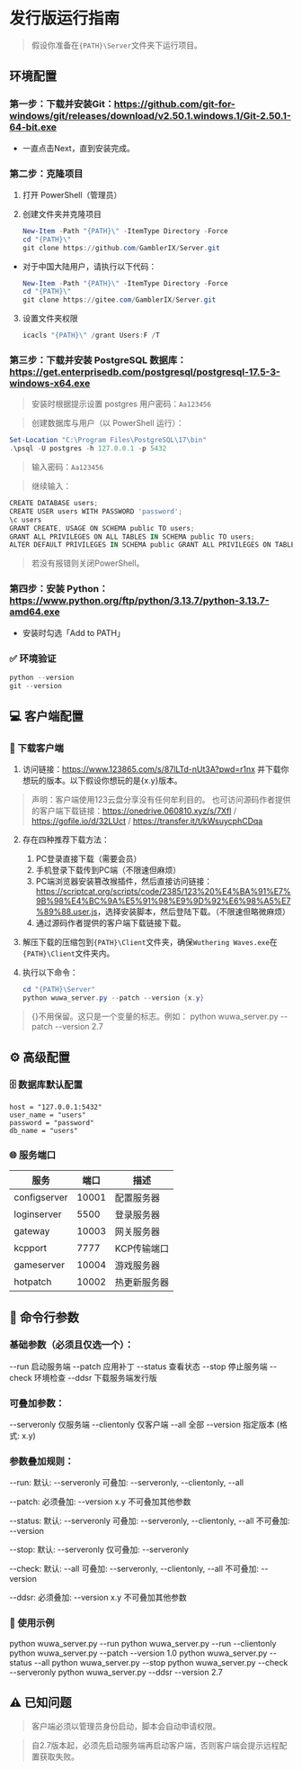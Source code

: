 # 发行版运行指南

> 假设你准备在`{PATH}\Server`文件夹下运行项目。

## 环境配置

### 第一步：下载并安装Git：https://github.com/git-for-windows/git/releases/download/v2.50.1.windows.1/Git-2.50.1-64-bit.exe

- 一直点击Next，直到安装完成。

### 第二步：克隆项目

1. 打开 PowerShell（管理员）

2. 创建文件夹并克隆项目
   ```PowerShell
   New-Item -Path "{PATH}\" -ItemType Directory -Force
   cd "{PATH}\"
   git clone https://github.com/GamblerIX/Server.git
   ```

  - 对于中国大陆用户，请执行以下代码：
    ```PowerShell
    New-Item -Path "{PATH}\" -ItemType Directory -Force
    cd "{PATH}\"
    git clone https://gitee.com/GamblerIX/Server.git
    ```

3. 设置文件夹权限
   ```PowerShell
   icacls "{PATH}\" /grant Users:F /T
   ```

### 第三步：下载并安装 PostgreSQL 数据库：https://get.enterprisedb.com/postgresql/postgresql-17.5-3-windows-x64.exe

> 安装时根据提示设置 postgres 用户密码：`Aa123456`

> 创建数据库与用户（以 PowerShell 运行）：
```PowerShell
Set-Location "C:\Program Files\PostgreSQL\17\bin"
.\psql -U postgres -h 127.0.0.1 -p 5432
```

> 输入密码：`Aa123456`

> 继续输入：
```PowerShell
CREATE DATABASE users;
CREATE USER users WITH PASSWORD 'password';
\c users
GRANT CREATE, USAGE ON SCHEMA public TO users;
GRANT ALL PRIVILEGES ON ALL TABLES IN SCHEMA public TO users;
ALTER DEFAULT PRIVILEGES IN SCHEMA public GRANT ALL PRIVILEGES ON TABLES TO users;
```
> 若没有报错则关闭PowerShell。

### 第四步：安装 Python：https://www.python.org/ftp/python/3.13.7/python-3.13.7-amd64.exe

- 安装时勾选「Add to PATH」

### ✅ 环境验证

```PowerShell
python --version
git --version
```

## 💻 客户端配置

### 💾 下载客户端

1. 访问链接：<https://www.123865.com/s/87lLTd-nUt3A?pwd=r1nx> 并下载你想玩的版本。以下假设你想玩的是{x.y}版本。
> 声明：客户端使用123云盘分享没有任何牟利目的。
> 也可访问源码作者提供的客户端下载链接：https://onedrive.060810.xyz/s/7Xfl / https://gofile.io/d/32LUct / https://transfer.it/t/kWsuycphCDqa

2. 存在四种推荐下载方法：
   1. PC登录直接下载（需要会员）
   2. 手机登录下载传到PC端（不限速但麻烦）
   3. PC端浏览器安装篡改猴插件，然后直接访问链接：<https://scriptcat.org/scripts/code/2385/123%20%E4%BA%91%E7%9B%98%E4%BC%9A%E5%91%98%E9%9D%92%E6%98%A5%E7%89%88.user.js>，选择安装脚本，然后登陆下载。（不限速但略微麻烦）
   4. 通过源码作者提供的客户端下载链接下载。
   
3. 解压下载的压缩包到`{PATH}\Client`文件夹，确保`Wuthering Waves.exe`在`{PATH}\Client`文件夹内。

4. 执行以下命令：
   ```PowerShell
   cd "{PATH}\Server"
   python wuwa_server.py --patch --version {x.y}
   ```

> {}不用保留。这只是一个变量的标志。例如：
> python wuwa_server.py --patch --version 2.7

## ⚙️ 高级配置

### 🗄️ 数据库默认配置

```
host = "127.0.0.1:5432"
user_name = "users"
password = "password"
db_name = "users"
```

### 🌐 服务端口

| 服务 | 端口 | 描述 |
|------|------|------|
| configserver | 10001 | 配置服务器 |
| loginserver | 5500 | 登录服务器 |
| gateway | 10003 | 网关服务器 |
| kcpport | 7777 | KCP传输端口 |
| gameserver | 10004 | 游戏服务器 |
| hotpatch | 10002 | 热更新服务器 |

## 🔧 命令行参数

### 基础参数（必须且仅选一个）：
  --run         启动服务端
  --patch       应用补丁
  --status      查看状态
  --stop        停止服务端
  --check       环境检查
  --ddsr        下载服务端发行版

### 可叠加参数：
  --serveronly  仅服务端
  --clientonly  仅客户端
  --all         全部
  --version     指定版本 (格式: x.y)

### 参数叠加规则：
  --run:
    默认: --serveronly
    可叠加: --serveronly, --clientonly, --all

  --patch:
    必须叠加: --version x.y
    不可叠加其他参数

  --status:
    默认: --serveronly
    可叠加: --serveronly, --clientonly, --all
    不可叠加: --version

  --stop:
    默认: --serveronly
    仅可叠加: --serveronly

  --check:
    默认: --all
    可叠加: --serveronly, --clientonly, --all
    不可叠加: --version

  --ddsr:
    必须叠加: --version x.y
    不可叠加其他参数

### 🎯 使用示例
  python wuwa_server.py --run
  python wuwa_server.py --run --clientonly
  python wuwa_server.py --patch --version 1.0
  python wuwa_server.py --status --all
  python wuwa_server.py --stop
  python wuwa_server.py --check --serveronly
  python wuwa_server.py --ddsr --version 2.7


## ⚠️ 已知问题

> 客户端必须以管理员身份启动，脚本会自动申请权限。

> 自2.7版本起，必须先启动服务端再启动客户端，否则客户端会提示远程配置获取失败。